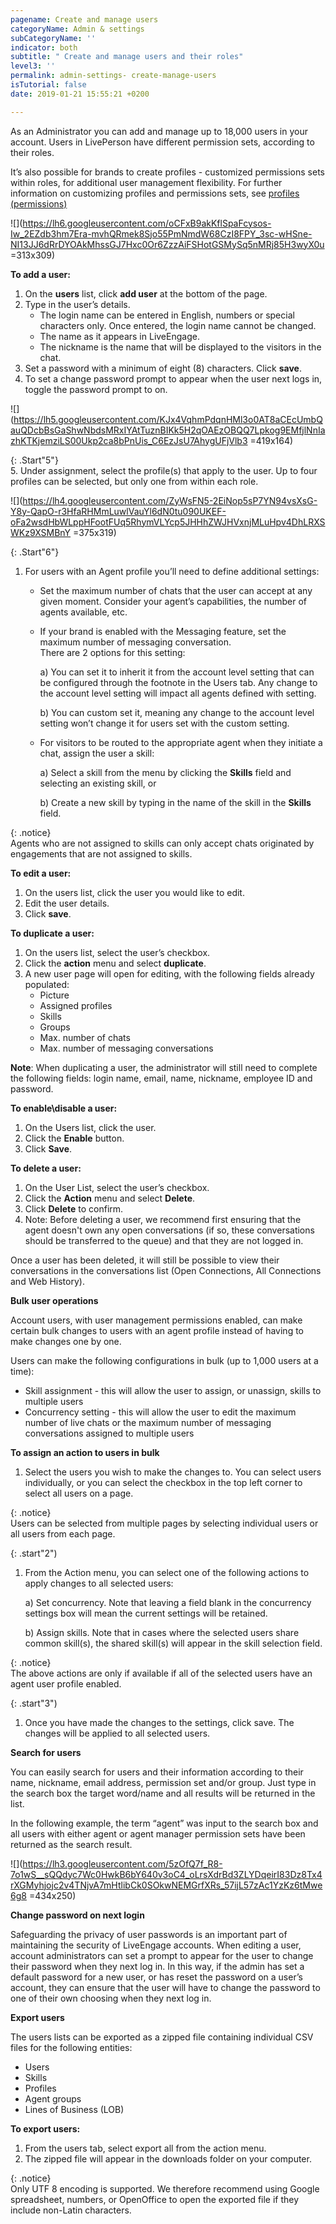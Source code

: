 ```yaml
---
pagename: Create and manage users
categoryName: Admin & settings
subCategoryName: ''
indicator: both
subtitle: " Create and manage users and their roles"
level3: ''
permalink: admin-settings- create-manage-users
isTutorial: false
date: 2019-01-21 15:55:21 +0200

---
```

As an Administrator you can add and manage up to 18,000 users in your account. Users in LivePerson have different permission sets, according to their roles.

It’s also possible for brands to create profiles - customized permissions sets within roles, for additional user management flexibility. For further information on customizing profiles and permissions sets, see [profiles (permissions)]()

![](https://lh6.googleusercontent.com/oCFxB9akKflSpaFcysos-Iw_2EZdb3hm7Era-mvhQRmek8Sjo55PmNmdW68CzI8FPY_3sc-wHSne-NI13JJ6dRrDYOAkMhssGJ7Hxc0Or6ZzzAiFSHotGSMySq5nMRj85H3wyX0u =313x309)

**To add a user:**

1. On the **users** list, click **add user** at the bottom of the page.
2. Type in the user’s details.
   * The login name can be entered in English, numbers or special characters only. Once entered, the login name cannot be changed.
   * The name as it appears in LiveEngage.
   * The nickname is the name that will be displayed to the visitors in the chat.
3. Set a password with a minimum of eight (8) characters. Click **save**.
4. To set a change password prompt to appear when the user next logs in, toggle the password prompt to on.

![](https://lh5.googleusercontent.com/KJx4VqhmPdqnHMl3o0AT8aCEcUmbQauQDcbBsGaShwNbdsMRxIYAtTuznBIKk5H2qOAEzOBQQ7Lpkog9EMfjlNnIazhKTKjemziLS00Ukp2ca8bPnUis_C6EzJsU7AhygUFjVlb3 =419x164)

{: .Start"5"}  
5\. Under assignment, select the profile(s) that apply to the user. Up to four profiles can be selected, but only one from within each role.

![](https://lh4.googleusercontent.com/ZyWsFN5-2EiNop5sP7YN94vsXsG-Y8y-QapO-r3HfaRHMmLuwlVauYl6dN0tu090UKEF-oFa2wsdHbWLppHFootFUq5RhymVLYcp5JHHhZWJHVxnjMLuHpv4DhLRXSWKz9XSMBnY =375x319)

{: .Start"6"}

1. For users with an Agent profile you’ll need to define additional settings:
   * Set the maximum number of chats that the user can accept at any given moment. Consider your agent’s capabilities, the number of agents available, etc.
   * If your brand is enabled with the Messaging feature, set the maximum number of messaging conversation.  
     There are 2 options for this setting:

     a) You can set it to inherit it from the account level setting that can be configured through the footnote in the Users tab. Any change to the account level setting will impact all agents defined with setting.

     b) You can custom set it, meaning any change to the account level setting won’t change it for users set with the custom setting.
   * For visitors to be routed to the appropriate agent when they initiate a chat, assign the user a skill:

     a) Select a skill from the menu by clicking the **Skills** field and selecting an existing skill, or

     b) Create a new skill by typing in the name of the skill in the **Skills** field.

{: .notice}  
Agents who are not assigned to skills can only accept chats originated by engagements that are not assigned to skills.

**To edit a user:**

1. On the users list, click the user you would like to edit.
2. Edit the user details.
3. Click **save**.

**To duplicate a user:**

1. On the users list, select the user’s checkbox.
2. Click the **action** menu and select **duplicate**.
3. A new user page will open for editing, with the following fields already populated:
   * Picture
   * Assigned profiles
   * Skills
   * Groups
   * Max. number of chats
   * Max. number of messaging conversations

**Note**: When duplicating a user, the administrator will still need to complete the following fields: login name, email, name, nickname, employee ID and password.

**To enable\\disable a user:**

1. On the Users list, click the user.
2. Click the **Enable** button.
3. Click **Save**.

**To delete a user:**

1. On the User List, select the user’s checkbox.
2. Click the **Action** menu and select **Delete**.
3. Click **Delete** to confirm.
4. Note: Before deleting a user, we recommend first ensuring that the agent doesn't own any open conversations (if so, these conversations should be transferred to the queue) and that they are not logged in.

Once a user has been deleted, it will still be possible to view their conversations in the conversations list (Open Connections, All Connections and Web History).

**Bulk user operations**

Account users, with user management permissions enabled, can make certain bulk changes to users with an agent profile instead of having to make changes one by one.

Users can make the following configurations in bulk (up to 1,000 users at a time):

* Skill assignment - this will allow the user to assign, or unassign, skills to multiple users
* Concurrency setting - this will allow the user to edit the maximum number of live chats or the maximum number of messaging conversations assigned to multiple users

**To assign an action to users in bulk**

1. Select the users you wish to make the changes to. You can select users individually, or you can select the checkbox in the top left corner to select all users on a page.

{: .notice}  
Users can be selected from multiple pages by selecting individual users or all users from each page.

{: .start"2")

1. From the Action menu, you can select one of the following actions to apply changes to all selected users:

   a) Set concurrency. Note that leaving a field blank in the concurrency settings box will mean the current settings will be retained.

   b) Assign skills. Note that in cases where the selected users share common skill(s), the shared skill(s) will appear in the skill selection field.

{: .notice}  
The above actions are only if available if all of the selected users have an agent user profile enabled.  
  
{: .start"3")

1. Once you have made the changes to the settings, click save. The changes will be applied to all selected users.

**Search for users**

You can easily search for users and their information according to their name, nickname, email address, permission set and/or group. Just type in the search box the target word/name and all results will be returned in the list.

In the following example, the term “agent” was input to the search box and all users with either agent or agent manager permission sets have been returned as the search result.

![](https://lh3.googleusercontent.com/5zOfQ7f_R8-7o1wS__sQQdyc7Wc0HwkB6bY640v3oC4_oLrsXdrBd3ZLYDqeirI83Dz8Tx4rXGMyhjojc2v4TNjvA7mHtlibCk0SOkwNEMGrfXRs_57ijL57zAc1YzKz6tMwe6g8 =434x250)

**Change password on next login**

Safeguarding the privacy of user passwords is an important part of maintaining the security of LiveEngage accounts. When editing a user, account administrators can set a prompt to appear for the user to change their password when they next log in. In this way, if the admin has set a default password for a new user, or has reset the password on a user’s account, they can ensure that the user will have to change the password to one of their own choosing when they next log in.

**Export users**

The users lists can be exported as a zipped file containing individual CSV files for the following entities:

* Users
* Skills
* Profiles
* Agent groups
* Lines of Business (LOB)

**To export users:**

1. From the users tab, select export all from the action menu.
2. The zipped file will appear in the downloads folder on your computer.

{: .notice}  
Only UTF 8 encoding is supported. We therefore recommend using Google spreadsheet, numbers, or OpenOffice to open the exported file if they include non-Latin characters.